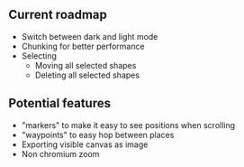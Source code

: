 ## Current roadmap
- Switch between dark and light mode
- Chunking for better performance
- Selecting
    - Moving all selected shapes
    - Deleting all selected shapes

## Potential features
- "markers" to make it easy to see positions when scrolling
- "waypoints" to easy hop between places
- Exporting visible canvas as image
- Non chromium zoom
